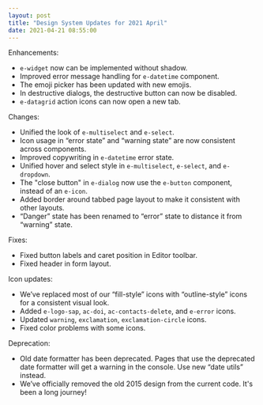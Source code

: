 ```yaml
---
layout: post
title: "Design System Updates for 2021 April"
date: 2021-04-21 08:55:00
---
```


Enhancements:
- `e-widget` now can be implemented without shadow.
- Improved error message handling for `e-datetime` component.
- The emoji picker has been updated with new emojis.
- In destructive dialogs, the destructive button can now be disabled.
- `e-datagrid` action icons can now open a new tab.

Changes:
- Unified the look of `e-multiselect` and `e-select`.
- Icon usage in “error state” and “warning state” are now consistent across components.
- Improved copywriting in `e-datetime` error state.
- Unified hover and select style in `e-multiselect`, `e-select`, and `e-dropdown`.
- The "close button" in `e-dialog` now use the `e-button` component, instead of an `e-icon`.
- Added border around tabbed page layout to make it consistent with other layouts.
- “Danger” state has been renamed to “error” state to distance it from “warning” state.

Fixes:
- Fixed button labels and caret position in Editor toolbar.
- Fixed header in form layout.

Icon updates:
- We’ve replaced most of our “fill-style” icons with “outline-style” icons for a consistent visual look.
- Added `e-logo-sap`, `ac-doi`, `ac-contacts-delete`, and `e-error` icons.
- Updated `warning`, `exclamation`, `exclamation-circle` icons.
- Fixed color problems with some icons.

Deprecation:
- Old date formatter has been deprecated. Pages that use the deprecated date formatter will get a warning in the console. Use new “date utils” instead.
- We’ve officially removed the old 2015 design from the current code. It's been a long journey!
